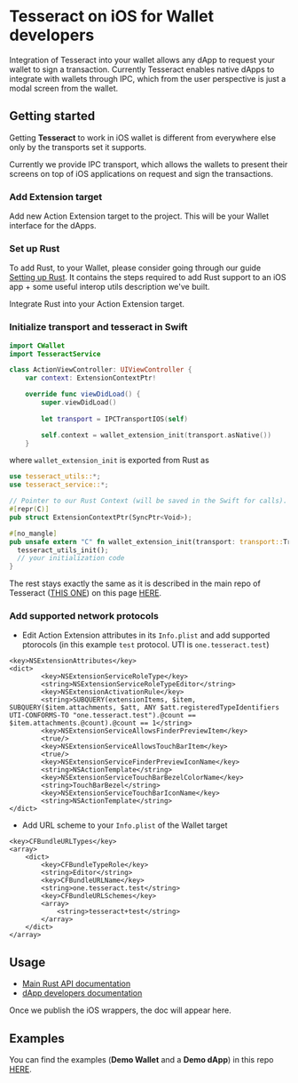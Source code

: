# Tesseract on iOS for Wallet developers

Integration of Tesseract into your wallet allows any dApp to request your wallet to sign a transaction. Currently Tesseract enables native dApps to integrate with wallets through IPC, which from the user perspective is just a modal screen from the wallet.

## Getting started

Getting **Tesseract** to work in iOS wallet is different from everywhere else only by the transports set it supports.

Currently we provide IPC transport, which allows the wallets to present their screens on top of iOS applications on request and sign the transactions.

### Add Extension target

Add new Action Extension target to the project. This will be your Wallet interface for the dApps.

### Set up Rust

To add Rust, to your Wallet, please consider going through our guide [Setting up Rust](./RUST.MD). It contains the steps required to add Rust support to an iOS app + some useful interop utils description we've built.

Integrate Rust into your Action Extension target.

### Initialize transport and tesseract in Swift

```swift
import CWallet
import TesseractService

class ActionViewController: UIViewController {
    var context: ExtensionContextPtr!

    override func viewDidLoad() {
        super.viewDidLoad()
        
        let transport = IPCTransportIOS(self)

        self.context = wallet_extension_init(transport.asNative())
    }
```
where `wallet_extension_init` is exported from Rust as

```rust
use tesseract_utils::*;
use tesseract_service::*;

// Pointer to our Rust Context (will be saved in the Swift for calls). Returns it as a struct with void* inside.
#[repr(C)]
pub struct ExtensionContextPtr(SyncPtr<Void>);

#[no_mangle]
pub unsafe extern "C" fn wallet_extension_init(transport: transport::Transport) -> ManuallyDrop<ExtensionContextPtr> {
  tesseract_utils_init();
  // your initialization code
}
```

The rest stays exactly the same as it is described in the main repo of Tesseract ([THIS ONE](https://github.com/tesseract-one/Tesseract.rs/)) on this page [HERE](https://github.com/tesseract-one/Tesseract.rs/blob/master/docs/SERVICE.MD).

### Add supported network protocols

* Edit Action Extension attributes in its `Info.plist` and add supported ptorocols (in this example `test` protocol. UTI is `one.tesseract.test`)
```plist
<key>NSExtensionAttributes</key>
<dict>
		<key>NSExtensionServiceRoleType</key>
		<string>NSExtensionServiceRoleTypeEditor</string>
		<key>NSExtensionActivationRule</key>
		<string>SUBQUERY(extensionItems, $item, SUBQUERY($item.attachments, $att, ANY $att.registeredTypeIdentifiers UTI-CONFORMS-TO "one.tesseract.test").@count == $item.attachments.@count).@count == 1</string>
		<key>NSExtensionServiceAllowsFinderPreviewItem</key>
		<true/>
		<key>NSExtensionServiceAllowsTouchBarItem</key>
		<true/>
		<key>NSExtensionServiceFinderPreviewIconName</key>
		<string>NSActionTemplate</string>
		<key>NSExtensionServiceTouchBarBezelColorName</key>
		<string>TouchBarBezel</string>
		<key>NSExtensionServiceTouchBarIconName</key>
		<string>NSActionTemplate</string>
</dict>
```
* Add URL scheme to your `Info.plist` of the Wallet target
```plist
<key>CFBundleURLTypes</key>
<array>
	<dict>
		<key>CFBundleTypeRole</key>
		<string>Editor</string>
		<key>CFBundleURLName</key>
		<string>one.tesseract.test</string>
		<key>CFBundleURLSchemes</key>
		<array>
			<string>tesseract+test</string>
		</array>
	</dict>
</array>
```

## Usage

* [Main Rust API documentation](https://github.com/tesseract-one/Tesseract.rs)
* [dApp developers documentation](./README.MD)

Once we publish the iOS wrappers, the doc will appear here.

## Examples

You can find the examples (**Demo Wallet** and a **Demo dApp**) in this repo [HERE](./examples).
